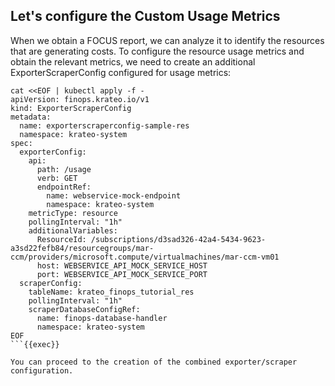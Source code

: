 ## Let's configure the Custom Usage Metrics

When we obtain a FOCUS report, we can analyze it to identify the resources that are generating costs. To configure the resource usage metrics and obtain the relevant metrics, we need to create an additional ExporterScraperConfig configured for usage metrics:
```plain
cat <<EOF | kubectl apply -f -
apiVersion: finops.krateo.io/v1
kind: ExporterScraperConfig
metadata:
  name: exporterscraperconfig-sample-res
  namespace: krateo-system
spec:
  exporterConfig:
    api: 
      path: /usage
      verb: GET
      endpointRef:
        name: webservice-mock-endpoint
        namespace: krateo-system
    metricType: resource
    pollingInterval: "1h"
    additionalVariables:
      ResourceId: /subscriptions/d3sad326-42a4-5434-9623-a3sd22fefb84/resourcegroups/mar-ccm/providers/microsoft.compute/virtualmachines/mar-ccm-vm01
      host: WEBSERVICE_API_MOCK_SERVICE_HOST
      port: WEBSERVICE_API_MOCK_SERVICE_PORT
  scraperConfig:
    tableName: krateo_finops_tutorial_res
    pollingInterval: "1h"
    scraperDatabaseConfigRef:
      name: finops-database-handler
      namespace: krateo-system
EOF
```{{exec}}

You can proceed to the creation of the combined exporter/scraper configuration.